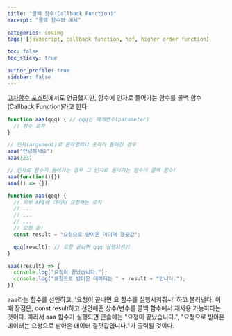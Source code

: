 ```yaml
---
title: "콜백 함수(Callback Function)"
excerpt: "콜백 함수와 예시"

categories: coding
tags: [javascript, callback function, hof, higher order function]

toc: false
toc_sticky: true

author_profile: true
sidebar: false
---
```


[고차함수 포스팅](https://kwonkabi.github.io/coding/hoc-hof/)에서도 언급했지만, 함수에 인자로 들어가는 함수를 콜백 함수(Callback Function)라고 한다.

```javascript
function aaa(qqq) { // qqq는 매개변수(parameter)
  // 함수 로직
}

// 인자(argument)로 문자열이나 숫자가 들어간 경우
aaa("안녕하세요")
aaa(123)

// 인자로 함수가 들어가는 경우 그 인자로 들어가는 함수가 콜백 함수!
aaa(function(){})
aaa(() => {})
```

```javascript
function aaa(qqq) {
  // 외부 API에 데이터 요청하는 로직
  // ...
  // ...
  // ...
  // 요청 끝!
  const result = "요청으로 받아온 데이터 결괏값";

  qqq(result); // 요청 끝나면 qqq 실행시키기
}

aaa((result) => {
  console.log("요청이 끝났습니다.");
  console.log("요청으로 받아온 데이터는 " + result + "입니다.");
})
```

aaa라는 함수를 선언하고, '요청이 끝나면 요 함수를 실행시켜줘~!' 하고 불러낸다. 이때 장점은, const result하고 선언해준 상수/변수를 콜백 함수에서 재사용 가능하다는 것이다. 따라서 aaa 함수가 실행되면 콘솔에는 "요청이 끝났습니다.", "요청으로 받아온 데이터는 요청으로 받아온 데이터 결괏갑입니다."가 출력될 것이다.
